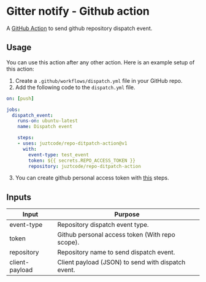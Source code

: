 # Gitter notify - Github action

A [GitHub Action](https://github.com/features/actions) to send github repository dispatch event.

## Usage

You can use this action after any other action. Here is an example setup of this action:

1. Create a `.github/workflows/dispatch.yml` file in your GitHub repo.
2. Add the following code to the `dispatch.yml` file.

```yml
on: [push]

jobs:
  dispatch_event:
    runs-on: ubuntu-latest
    name: Dispatch event

    steps:
    - uses: juztcode/repo-ditpatch-action@v1
      with:
        event-type: test_event
        token: ${{ secrets.REPO_ACCESS_TOKEN }}
        repository: juztcode/repo-ditpatch-action
```

3. You can create github personal access token with [this](https://help.github.com/en/github/authenticating-to-github/creating-a-personal-access-token-for-the-command-line) steps.


## Inputs

Input             | Purpose
------------------|---------------------------------------------------------------------------------------------------------------------------------------
event-type        | Repository dispatch event type.
token             | Github personal access token (With repo scope).
repository        | Repository name to send dispatch event.
client-payload    | Client payload (JSON) to send with dispatch event.
